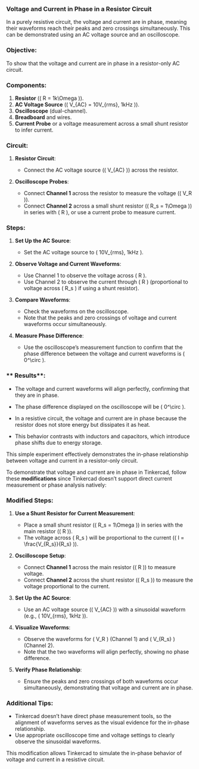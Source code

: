 ### **Voltage and Current in Phase in a Resistor Circuit**

In a purely resistive circuit, the voltage and current are in phase, meaning their waveforms reach their peaks and zero crossings simultaneously. This can be demonstrated using an AC voltage source and an oscilloscope.

### **Objective**:

To show that the voltage and current are in phase in a resistor-only AC circuit.

### **Components**:

1. **Resistor** (\( R = 1k\Omega \)).
2. **AC Voltage Source** (\( V_{AC} = 10V_{rms}, 1kHz \)).
3. **Oscilloscope** (dual-channel).
4. **Breadboard** and wires.
5. **Current Probe** or a voltage measurement across a small shunt resistor to infer current.

### **Circuit**:

1. **Resistor Circuit**:
   - Connect the AC voltage source (\( V_{AC} \)) across the resistor.

2. **Oscilloscope Probes**:
   - Connect **Channel 1** across the resistor to measure the voltage (\( V_R \)).
   - Connect **Channel 2** across a small shunt resistor (\( R_s = 1\Omega \)) in series with \( R \), or use a current probe to measure current.

### **Steps**:

1. **Set Up the AC Source**:
   - Set the AC voltage source to \( 10V_{rms}, 1kHz \).

2. **Observe Voltage and Current Waveforms**:
   - Use Channel 1 to observe the voltage across \( R \).
   - Use Channel 2 to observe the current through \( R \) (proportional to voltage across \( R_s \) if using a shunt resistor).

3. **Compare Waveforms**:
   - Check the waveforms on the oscilloscope.
   - Note that the peaks and zero crossings of voltage and current waveforms occur simultaneously.

4. **Measure Phase Difference**:
   - Use the oscilloscope’s measurement function to confirm that the phase difference between the voltage and current waveforms is \( 0^\circ \).

### ** Results**:

- The voltage and current waveforms will align perfectly, confirming that they are in phase.
- The phase difference displayed on the oscilloscope will be \( 0^\circ \).


- In a resistive circuit, the voltage and current are in phase because the resistor does not store energy but dissipates it as heat.
- This behavior contrasts with inductors and capacitors, which introduce phase shifts due to energy storage.

This simple experiment effectively demonstrates the in-phase relationship between voltage and current in a resistor-only circuit.

To demonstrate that voltage and current are in phase in Tinkercad, follow these **modifications** since Tinkercad doesn’t support direct current measurement or phase analysis natively:

### **Modified Steps**:

1. **Use a Shunt Resistor for Current Measurement**:
   - Place a small shunt resistor (\( R_s = 1\Omega \)) in series with the main resistor (\( R \)).
   - The voltage across \( R_s \) will be proportional to the current (\( I = \frac{V_{R_s}}{R_s} \)).

2. **Oscilloscope Setup**:
   - Connect **Channel 1** across the main resistor (\( R \)) to measure voltage.
   - Connect **Channel 2** across the shunt resistor (\( R_s \)) to measure the voltage proportional to the current.

3. **Set Up the AC Source**:
   - Use an AC voltage source (\( V_{AC} \)) with a sinusoidal waveform (e.g., \( 10V_{rms}, 1kHz \)).

4. **Visualize Waveforms**:
   - Observe the waveforms for \( V_R \) (Channel 1) and \( V_{R_s} \) (Channel 2).
   - Note that the two waveforms will align perfectly, showing no phase difference.

5. **Verify Phase Relationship**:
   - Ensure the peaks and zero crossings of both waveforms occur simultaneously, demonstrating that voltage and current are in phase.

### **Additional Tips**:

- Tinkercad doesn’t have direct phase measurement tools, so the alignment of waveforms serves as the visual evidence for the in-phase relationship.
- Use appropriate oscilloscope time and voltage settings to clearly observe the sinusoidal waveforms. 

This modification allows Tinkercad to simulate the in-phase behavior of voltage and current in a resistive circuit.
